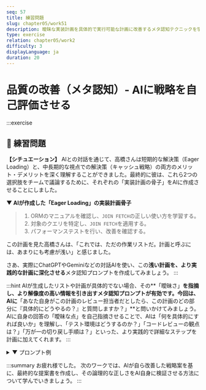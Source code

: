 ```yaml
---
seq: 57
title: 練習問題
slug: chapter05/work51
description: 曖昧な実装計画を具体的で実行可能な計画に改善するメタ認知テクニックを学ぶ
type: exercise
relation: chapter05/work2
difficulty: 3
displayLanguage: ja
duration: 20
---
```

# 品質の改善（メタ認知）- AIに戦略を自己評価させる
:::exercise
## 📝 練習問題

**【シチュエーション】**
AIとの対話を通じて、高橋さんは短期的な解決策（Eager Loading）と、中長期的な視点での解決策（キャッシュ戦略）の両方のメリット・デメリットを深く理解することができました。最終的に彼は、これら2つの選択肢をチームで議論するために、それぞれの「実装計画の骨子」をAIに作成させることにしました。

**▼ AIが作成した「Eager Loading」の実装計画骨子**
> 1. ORMのマニュアルを確認し、`JOIN FETCH`の正しい使い方を学習する。
> 2. 対象のクエリを特定し、`JOIN FETCH`を適用する。
> 3. パフォーマンステストを行い、改善を確認する。

この計画を見た高橋さんは、「これでは、ただの作業リストだ。計画と呼ぶには、あまりにも考慮が浅い」と感じました。

さあ、実際にChatGPTやGeminiなどの対話AIを使い、この**浅い計画を、より実践的な計画に深化させる**メタ認知プロンプトを作成してみましょう。
:::

:::hint
AIが生成したリストや計画が具体的でない場合、その**「曖昧さ」**を指摘し、より解像度の高い情報を引き出すメタ認知プロンプトが有効です。今回は、AIに**「あなた自身がこの計画のレビュー担当者だとしたら、この計画のどの部分に『具体的にどうやるの？』と質問しますか？」**と問いかけてみましょう。AIに自身の回答の「曖昧な点」を自己指摘させることで、AIは「何を具体的にすれば良いか」を理解し、「テスト環境はどうするのか？」「コードレビューの観点は？」「万が一の切り戻し手順は？」といった、より実践的で詳細なステップを計画に加えてくれます。
:::

<details>
<summary>▼ プロンプト例</summary>

```
この実装計画の骨子を作成してくれてありがとうございます。
しかし、これではまだ計画として不十分です。

あなた自身が、この計画をレビューするシニアエンジニアの立場だと想像してください。
この計画のどの部分に、思わず「具体的にどうやるの？」と質問したくなりますか？
その質問を3つ挙げ、その質問に答える形で、元の計画をより具体的で実践的なものに書き換えてください。
```
</details>

:::summary
お疲れ様でした。
次のワークでは、AIが自ら改善した戦略案を基に、最終的な提案書を作成し、その論理的な正しさをAI自身に検証させる方法について学んでいきましょう。
:::


